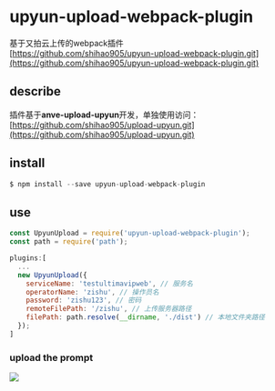 # upyun-upload-webpack-plugin 

基于又拍云上传的webpack插件  
[https://github.com/shihao905/upyun-upload-webpack-plugin.git](https://github.com/shihao905/upyun-upload-webpack-plugin.git)

## describe  

插件基于**anve-upload-upyun**开发，单独使用访问：[https://github.com/shihao905/upload-upyun.git](https://github.com/shihao905/upload-upyun.git)

## install

```js
$ npm install --save upyun-upload-webpack-plugin
```

## use

```js
const UpyunUpload = require('upyun-upload-webpack-plugin');
const path = require('path');

plugins:[
  ...
  new UpyunUpload({
    serviceName: 'testultimavipweb', // 服务名
    operatorName: 'zishu', // 操作员名
    password: 'zishu123', // 密码
    remoteFilePath: '/zishu', // 上传服务器路径
    filePath: path.resolve(__dirname, './dist') // 本地文件夹路径
  });
]
```

### upload the prompt 

![](https://img2.ultimavip.cn/ultimavip/ultimavip-uplaod.png)
